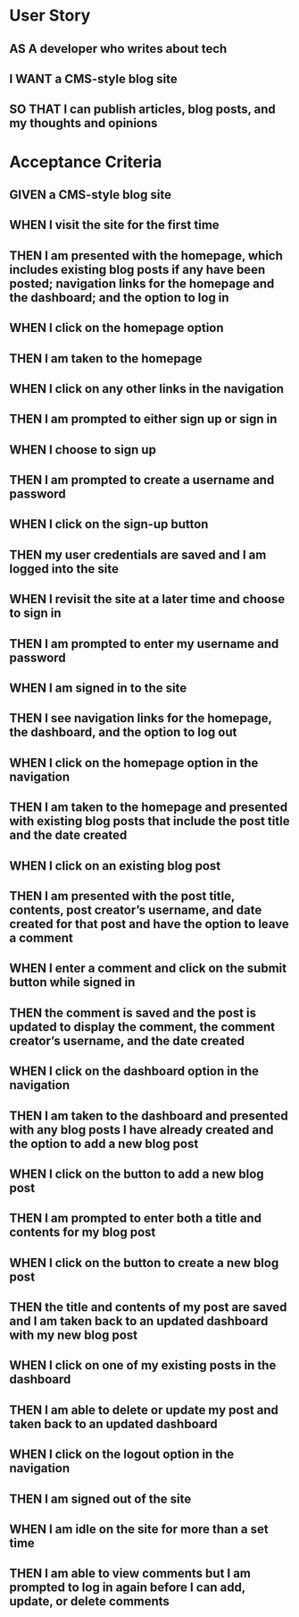 # User Story
## AS A developer who writes about tech
## I WANT a CMS-style blog site
## SO THAT I can publish articles, blog posts, and my thoughts and opinions
## 

# Acceptance Criteria
## GIVEN a CMS-style blog site
## WHEN I visit the site for the first time
## THEN I am presented with the homepage, which includes existing blog posts if any have been posted; navigation links for the homepage and the dashboard; and the option to log in
## WHEN I click on the homepage option
## THEN I am taken to the homepage
## WHEN I click on any other links in the navigation
## THEN I am prompted to either sign up or sign in
## WHEN I choose to sign up
## THEN I am prompted to create a username and password
## WHEN I click on the sign-up button
## THEN my user credentials are saved and I am logged into the site
## WHEN I revisit the site at a later time and choose to sign in
## THEN I am prompted to enter my username and password
## WHEN I am signed in to the site
## THEN I see navigation links for the homepage, the dashboard, and the option to log out
## WHEN I click on the homepage option in the navigation
## THEN I am taken to the homepage and presented with existing blog posts that include the post title and the date created
## WHEN I click on an existing blog post
## THEN I am presented with the post title, contents, post creator’s username, and date created for that post and have the option to leave a comment
## WHEN I enter a comment and click on the submit button while signed in
## THEN the comment is saved and the post is updated to display the comment, the comment creator’s username, and the date created
## WHEN I click on the dashboard option in the navigation
## THEN I am taken to the dashboard and presented with any blog posts I have already created and the option to add a new blog post
## WHEN I click on the button to add a new blog post
## THEN I am prompted to enter both a title and contents for my blog post
## WHEN I click on the button to create a new blog post
## THEN the title and contents of my post are saved and I am taken back to an updated dashboard with my new blog post
## WHEN I click on one of my existing posts in the dashboard
## THEN I am able to delete or update my post and taken back to an updated dashboard
## WHEN I click on the logout option in the navigation
## THEN I am signed out of the site
## WHEN I am idle on the site for more than a set time
## THEN I am able to view comments but I am prompted to log in again before I can add, update, or delete comments